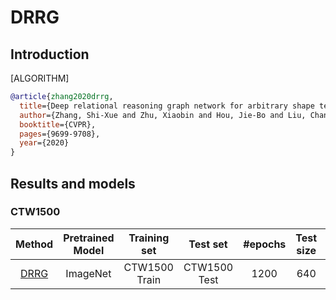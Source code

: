 # DRRG

## Introduction

[ALGORITHM]

```bibtex
@article{zhang2020drrg,
  title={Deep relational reasoning graph network for arbitrary shape text detection},
  author={Zhang, Shi-Xue and Zhu, Xiaobin and Hou, Jie-Bo and Liu, Chang and Yang, Chun and Wang, Hongfa and Yin, Xu-Cheng},
  booktitle={CVPR},
  pages={9699-9708},
  year={2020}
}
```

## Results and models

### CTW1500

|                              Method                              | Pretrained Model | Training set  |   Test set   | #epochs | Test size | Recall | Precision | Hmean |                                                                                  Download                                                                                              |
| :--------------------------------------------------------------: | :--------------: | :-----------: | :----------: | :-----: | :-------: | :----: | :-------: | :---: | :------------------------------------------------------------------------------------------------------------------------------------------------------------------------------------: |
| [DRRG](/configs/textdet/drrg/drrg_r50_fpn_unet_1200e_ctw1500.py) |     ImageNet     | CTW1500 Train | CTW1500 Test |  1200   |    640    | 0.822  |   0.858   | 0.840 | [model](https://download.openmmlab.com/mmocr/textdet/drrg/drrg_r50_fpn_unet_1200e_ctw1500-1abf4f67.pth) \ [log](https://download.openmmlab.com/mmocr/textdet/drrg/20210511_234719.log) |
